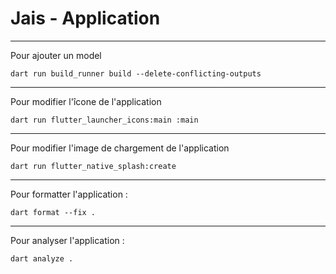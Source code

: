 # Jais - Application

---
Pour ajouter un model

```
dart run build_runner build --delete-conflicting-outputs
```

---
Pour modifier l'îcone de l'application

```
dart run flutter_launcher_icons:main :main
```

---
Pour modifier l'image de chargement de l'application

```
dart run flutter_native_splash:create
```

---
Pour formatter l'application :

```
dart format --fix .
```

---
Pour analyser l'application :

```
dart analyze .
```
